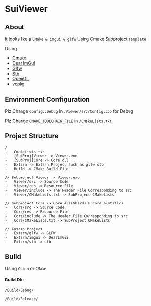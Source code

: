 # SuiViewer

## About

it looks like a `CMake & imgui & glfw` Using Cmake Subproject `Template`

Using 

* [Cmake](https://cmake.org/)
* [Dear ImGui](https://github.com/ocornut/imgui)
* [Glfw](https://github.com/glfw/glfw)
* [Stb](https://github.com/nothings/stb)
* [OpenGL](https://www.opengl.org/)
* [vcpkg](https://github.com/microsoft/vcpkg)

## Environment Configuration

Plz Change `Config::Debug` in `/Viewer/src/Config.cpp` for Debug

Plz Change `CMAKE_TOOLCHAIN_FILE` in `/CMakeLists.txt`

## Project Structure

```
/
-   CmakeLists.txt
-   [SubProj]Viewer -> Viewer.exe
-   [SubProj]Core -> Core.dll
-   Extern -> Extern Project such as glfw stb
-   Build -> CMake Build File

// Subproject Viewer -> Viewer.exe
-   Viewer/src -> Source Code
-   Viewer/res -> Resource File
-   Viewer/include -> The Header File Corresponding to src
-   Viewer/CMakeLists.txt -> SubProject CMakeLists

// Subproject Core -> Core.dll(Shard) & Core.a(Static)
-   Core/src -> Source Code
-   Core/res -> Resource File
-   Core/include -> The Header File Corresponding to src
-   Core/CMakeLists.txt -> SubProject CMakeLists

// Extern Project
-   Extern/glfw -> GLFW
-   Extern/imgui -> DearImGui
-   Extern/stb -> stb
```

## Build

Using `CLion` or `CMake`

#### Build Dir:

```/Build/Debug/```

```/Build/Release/```




